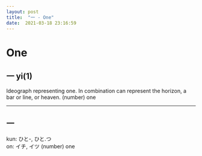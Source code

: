 ```yaml
---
layout: post
title:  "一 - One"
date:  2021-03-18 23:16:59
---
```


# One

## 一 yi(1)

Ideograph representing one.
In combination can represent the horizon, a bar or line, or heaven.
(number) one


______

## 一

kun: ひと-, ひと.つ  
on: イチ, イツ
(number) one
